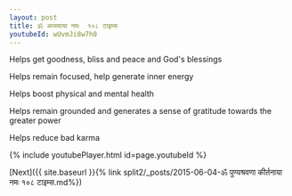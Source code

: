 ```yaml
---
layout: post
title: ॐ अप्ययाया नमः  १०८ टाइम्स
youtubeId: wUvmJi8w7h0
---
```

 
 
Helps get goodness, bliss and peace and God's blessings
 
Helps remain focused, help generate inner energy 
 
Helps boost physical and mental health 
 
Helps remain grounded and generates a sense of gratitude towards the greater power 
 
Helps reduce bad karma
 
 
 
 


{% include youtubePlayer.html id=page.youtubeId %}
 
[Next]({{ site.baseurl }}{% link  split2/_posts/2015-06-04-ॐ पुण्यश्रवणा कीर्तनाया नमः १०८ टाइम्स.md%})
 
